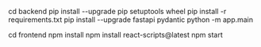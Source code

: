 cd backend 
pip install --upgrade pip setuptools wheel 
pip install -r requirements.txt
pip install --upgrade fastapi pydantic
python -m app.main

cd frontend
npm install
npm install react-scripts@latest
npm start
